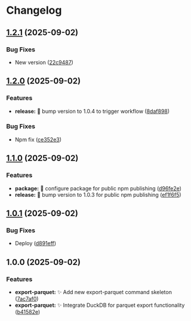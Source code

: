 # Changelog

## [1.2.1](https://github.com/argilzar/export-parquet/compare/v1.2.0...v1.2.1) (2025-09-02)


### Bug Fixes

* New version ([22c9487](https://github.com/argilzar/export-parquet/commit/22c9487af0608e0c7fe101c8de7c53f5f9343c15))

## [1.2.0](https://github.com/argilzar/export-parquet/compare/v1.1.0...v1.2.0) (2025-09-02)


### Features

* **release:** :rocket: bump version to 1.0.4 to trigger workflow ([8daf898](https://github.com/argilzar/export-parquet/commit/8daf89818ab19b249443bff913c3c3260aeb67ba))


### Bug Fixes

* Npm fix ([ce352e3](https://github.com/argilzar/export-parquet/commit/ce352e3c604bc9342b4c7987fbc3e0dfa8934be5))

## [1.1.0](https://github.com/argilzar/export-parquet/compare/v1.0.1...v1.1.0) (2025-09-02)


### Features

* **package:** :rocket: configure package for public npm publishing ([d96fe2e](https://github.com/argilzar/export-parquet/commit/d96fe2ece4d2a95120f6e638d7099a3e199bbe87))
* **release:** :rocket: bump version to 1.0.3 for public npm publishing ([ef1f6f5](https://github.com/argilzar/export-parquet/commit/ef1f6f5f5a444a206fb64c909d6e2512c414bbc7))

## [1.0.1](https://github.com/argilzar/export-parquet/compare/v1.0.0...v1.0.1) (2025-09-02)


### Bug Fixes

* Deploy ([d891eff](https://github.com/argilzar/export-parquet/commit/d891effa766e578a653ee2cb1340df83f7c934f0))

## 1.0.0 (2025-09-02)


### Features

* **export-parquet:** :sparkles: Add new export-parquet command skeleton ([7ac7af0](https://github.com/argilzar/export-parquet/commit/7ac7af0849755dcb0ee68dfc4dad07b5bc267362))
* **export-parquet:** :sparkles: Integrate DuckDB for parquet export functionality ([b41582e](https://github.com/argilzar/export-parquet/commit/b41582e1bfa8bf94f6b58553a8f821b33d3b3058))
